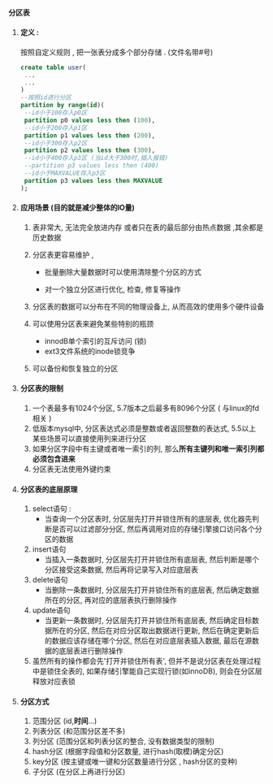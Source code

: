 #### 分区表

1. #### 定义 :

   按照自定义规则 , 把一张表分成多个部分存储 . (文件名带#号)

   ```sql
   create table user(
   	...
   	...
   )
   --按照id进行分区
   partition by range(id)(
   	--id小于100存入p0区
   	partition p0 values less then (100),
   	--id小于200存入p1区
   	partition p1 values less then (200),
   	--id小于300存入p2区
   	partition p2 values less then (300),
   	--id小于400存入p3区 (当id大于300时,插入报错)
   	--partition p3 values less then (400)
   	--id小于MAXVALUE存入p3区
   	partition p3 values less then MAXVALUE
   );
   ```

2. #### 应用场景 (目的就是减少整体的IO量)

   1. 表非常大, 无法完全放进内存 或者只在表的最后部分由热点数据 ,其余都是历史数据

   2. 分区表更容易维护 ,

      - 批量删除大量数据时可以使用清除整个分区的方式

      - 对一个独立分区进行优化, 检查, 修复等操作

   3. 分区表的数据可以分布在不同的物理设备上, 从而高效的使用多个硬件设备

   4. 可以使用分区表来避免某些特别的瓶颈

      - innodB单个索引的互斥访问 (锁)
      - ext3文件系统的inode锁竞争 

   5. 可以备份和恢复独立的分区

3. #### 分区表的限制

   1. 一个表最多有1024个分区, 5.7版本之后最多有8096个分区  ( 与linux的fd相关 )
   2. 低版本mysql中, 分区表达式必须是整数或者返回整数的表达式, 5.5以上 某些场景可以直接使用列来进行分区
   3. 如果分区字段中有主键或者唯一索引的列, 那么**所有主键列和唯一索引列都必须包含进来**
   4. 分区表无法使用外键约束
   
4. #### 分区表的底层原理

   1. select语句 :
      - 当查询一个分区表时, 分区层先打开并锁住所有的底层表, 优化器先判断是否可以过滤部分分区, 然后再调用对应的存储引擎接口访问各个分区的数据
   2. insert语句
      - 当插入一条数据时, 分区层先打开并锁住所有底层表, 然后判断是哪个分区接受这条数据, 然后再将记录写入对应底层表
   3. delete语句
      - 当删除一条数据时, 分区层先打开并锁住所有的底层表, 然后确定数据所在的分区, 再对应的底层表执行删除操作
   4. update语句
      - 当更新一条数据时, 分区层先打开并锁住所有底层表, 然后确定目标数据所在的分区, 然后在对应分区取出数据进行更新, 然后在确定更新后的数据应该存储在哪个分区, 然后在对应底层表插入数据, 最后在源数据的底层表进行删除操作
   5. 虽然所有的操作都会先'打开并锁住所有表', 但并不是说分区表在处理过程中是锁住全表的, 如果存储引擎能自己实现行锁(如innoDB), 则会在分区层释放对应表锁

5. #### 分区方式

   1. 范围分区 (id,**时间**...)
   2. 列表分区 (和范围分区差不多)
   3. 列分区 (范围分区和列表分区的整合, 没有数据类型的限制)
   4. hash分区 (根据字段值和分区数量, 进行hash(取模)确定分区)
   5. key分区 (按主键或唯一键和分区数量进行分区 , hash分区的变种)
   6. 子分区 (在分区上再进行分区)